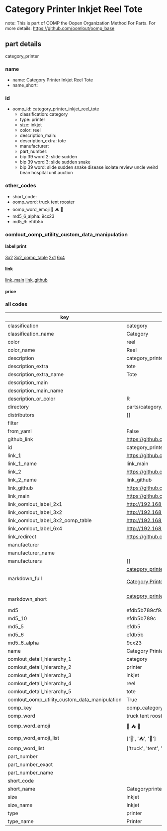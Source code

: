 # Category Printer Inkjet Reel Tote  

note: This is part of OOMP the Oopen Organization Method For Parts. For more details: https://github.com/oomlout/oomp_base

##  part details
  



category_printer



### name
* name: Category Printer Inkjet Reel Tote
* name_short: 
### id
* oomp_id: category_printer_inkjet_reel_tote
  * classification: category
  * type: printer
  * size: inkjet
  * color: reel
  * description_main: 
  * description_extra: tote
  * manufacturer: 
  * part_number: 
  * bip 39 word 2: slide sudden
  * bip 39 word 3: slide sudden snake
  * bip 39 word: slide sudden snake disease isolate review uncle weird bean hospital unit auction

### other_codes
* short_code: 
* oomp_word: truck tent rooster
* oomp_word_emoji :truck: :tent: :rooster:
* md5_6_alpha: 9cx23
* md5_6: efdb5b






### oomlout_oomp_utility_custom_data_manipulation
#### label print
[3x2](http://192.168.1.245:1112/?label=oomp%209cx23)
[3x2_oomp_table](http://192.168.1.108:1112/?label=oomp%209cx23)
[2x1](http://192.168.1.242:1112/?label=oomp%209cx23)
[6x4](http://192.168.1.55:1112/?label=oomp%209cx23)    

#### link

[link_main](https://github.com/oomlout/oomlout_oomp_version_1_messy/tree/main/parts/category_printer_inkjet_reel_tote) [link_github](https://github.com/oomlout/oomlout_oomp_version_1_messy/tree/main/parts/category_printer_inkjet_reel_tote)                             

#### price







### all codes 
| key | value |  
| --- | --- |  
| classification | category |  
| classification_name | Category |  
| color | reel |  
| color_name | Reel |  
| description | category_printer |  
| description_extra | tote |  
| description_extra_name | Tote |  
| description_main |  |  
| description_main_name |  |  
| description_or_color | R  |  
| directory | parts/category_printer_inkjet_reel_tote |  
| distributors | [] |  
| filter |  |  
| from_yaml | False |  
| github_link | https://github.com/oomlout/oomlout_oomp_part_src/tree/main/parts/category_printer_inkjet_reel_tote |  
| id | category_printer_inkjet_reel_tote |  
| link_1 | https://github.com/oomlout/oomlout_oomp_version_1_messy/tree/main/parts/category_printer_inkjet_reel_tote |  
| link_1_name | link_main |  
| link_2 | https://github.com/oomlout/oomlout_oomp_version_1_messy/tree/main/parts/category_printer_inkjet_reel_tote |  
| link_2_name | link_github |  
| link_github | https://github.com/oomlout/oomlout_oomp_version_1_messy/tree/main/parts/category_printer_inkjet_reel_tote |  
| link_main | https://github.com/oomlout/oomlout_oomp_version_1_messy/tree/main/parts/category_printer_inkjet_reel_tote |  
| link_oomlout_label_2x1 | http://192.168.1.242:1112/?label=oomp%209cx23 |  
| link_oomlout_label_3x2 | http://192.168.1.245:1112/?label=oomp%209cx23 |  
| link_oomlout_label_3x2_oomp_table | http://192.168.1.108:1112/?label=oomp%209cx23 |  
| link_oomlout_label_6x4 | http://192.168.1.55:1112/?label=oomp%209cx23 |  
| link_redirect | https://github.com/oomlout/oomlout_oomp_version_1_messy/tree/main/parts/category_printer_inkjet_reel_tote |  
| manufacturer |  |  
| manufacturer_name |  |  
| manufacturers | [] |  
| markdown_full | [category_printer_inkjet_reel_tote](none)<br>[](none)<br>[Category Printer Inkjet Reel Tote](none)<br><br> |  
| markdown_short | [category_printer_inkjet_reel_tote](none)<br><br> |  
| md5 | efdb5b789cf93d92e23b43f19a76265c |  
| md5_10 | efdb5b789c |  
| md5_5 | efdb5 |  
| md5_6 | efdb5b |  
| md5_6_alpha | 9cx23 |  
| name | Category Printer Inkjet Reel Tote |  
| oomlout_detail_hierarchy_1 | category |  
| oomlout_detail_hierarchy_2 | printer |  
| oomlout_detail_hierarchy_3 | inkjet |  
| oomlout_detail_hierarchy_4 | reel |  
| oomlout_detail_hierarchy_5 | tote |  
| oomlout_oomp_utility_custom_data_manipulation | True |  
| oomp_key | oomp_category_printer_inkjet_reel_tote |  
| oomp_word | truck tent rooster |  
| oomp_word_emoji | :truck: :tent: :rooster: |  
| oomp_word_emoji_list | [':truck:', ':tent:', ':rooster:'] |  
| oomp_word_list | ['truck', 'tent', 'rooster'] |  
| part_number |  |  
| part_number_exact |  |  
| part_number_name |  |  
| short_code |  |  
| short_name | Categoryprinter |  
| size | inkjet |  
| size_name | Inkjet |  
| type | printer |  
| type_name | Printer |  
